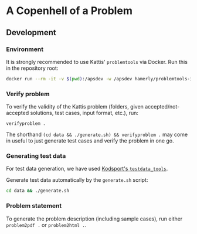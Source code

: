 # A Copenhell of a Problem

## Development

### Environment

It is strongly recommended to use Kattis' `problemtools` via Docker. Run this in the repository root:

```sh
docker run --rm -it -v $(pwd):/apsdev -w /apsdev hamerly/problemtools-icpc
```

### Verify problem

To verify the validity of the Kattis problem (folders, given accepted/not-accepted solutions, test cases, input format, etc.), run:

```
verifyproblem .
```

The shorthand `(cd data && ./generate.sh) && verifyproblem .` may come in useful to just generate test cases and verify the problem in one go.

### Generating test data

For test data generation, we have used [Kodsport's `testdata_tools`](https://github.com/Kodsport/testdata_tools).

Generate test data automatically by the `generate.sh` script:

```sh
cd data && ./generate.sh
```

### Problem statement

To generate the problem description (including sample cases), run either `problem2pdf .` or `problem2html .`.
